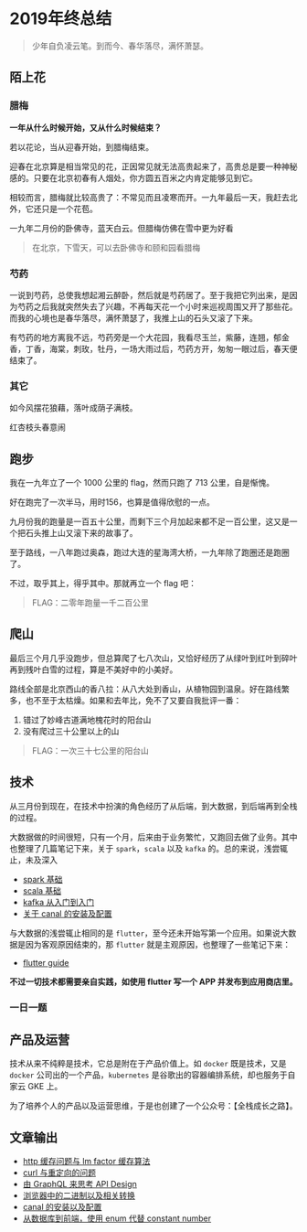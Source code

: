 # 2019年终总结

> 少年自负凌云笔。到而今、春华落尽，满怀萧瑟。

## 陌上花

### 腊梅

**一年从什么时候开始，又从什么时候结束？**

若以花论，当从迎春开始，到腊梅结束。

迎春在北京算是相当常见的花，正因常见就无法高贵起来了，高贵总是要一种神秘感的。只要在北京初春有人烟处，你方圆五百米之内肯定能够见到它。

相较而言，腊梅就比较高贵了：不常见而且凌寒而开。一九年最后一天，我赶去北外，它还只是一个花苞。

一九年二月份的卧佛寺，蓝天白云。但腊梅仿佛在雪中更为好看

> 在北京，下雪天，可以去卧佛寺和颐和园看腊梅

### 芍药

一说到芍药，总使我想起湘云醉卧，然后就是芍药居了。至于我把它列出来，是因为芍药之后我就突然失去了兴趣，不再每天花一个小时来巡视周围又开了那些花。而我的心境也是春华落尽，满怀萧瑟了，我推上山的石头又滚了下来。

有芍药的地方离我不远，芍药旁是一个大花园，我看尽玉兰，紫藤，连翘，郁金香，丁香，海棠，刺玫，牡丹，一场大雨过后，芍药方开，匆匆一眼过后，春天便结束了。


### 其它

如今风摆花狼藉，落叶成荫子满枝。

红杏枝头春意闹

## 跑步

我在一九年立了一个 1000 公里的 flag，然而只跑了 713 公里，自是惭愧。

好在跑完了一次半马，用时156，也算是值得欣慰的一点。

九月份我的跑量是一百五十公里，而剩下三个月加起来都不足一百公里，这又是一个把石头推上山又滚下来的故事了。

至于路线，一八年跑过奥森，跑过大连的星海湾大桥，一九年除了跑圈还是跑圈了。

不过，取乎其上，得乎其中。那就再立一个 flag 吧：

> FLAG：二零年跑量一千二百公里

## 爬山

最后三个月几乎没跑步，但总算爬了七八次山，又恰好经历了从绿叶到红叶到碎叶再到残叶白雪的过程，算是不美好中的小美好。

路线全部是北京西山的香八拉：从八大处到香山，从植物园到温泉。好在路线繁多，也不至于太枯燥。如果和去年比，免不了又要自我批评一番：

1. 错过了妙峰古道满地槐花时的阳台山
1. 没有爬过三十公里以上的山

> FLAG：一次三十七公里的阳台山

## 技术

从三月份到现在，在技术中扮演的角色经历了从后端，到大数据，到后端再到全栈的过程。

大数据做的时间很短，只有一个月，后来由于业务繁忙，又跑回去做了业务。其中也整理了几篇笔记下来，关于 `spark`，`scala` 以及 `kafka` 的。总的来说，浅尝辄止，未及深入

+ [spark 基础](https://shanyue.tech/post/learning-spark/)
+ [scala 基础](https://shanyue.tech/post/learning-scala/)
+ [kafka 从入门到入门](https://shanyue.tech/post/learning-kafka/)
+ [关于 canal 的安装及配置](https://shanyue.tech/post/canal-binlog-to-kafka/)

与大数据的浅尝辄止相同的是 `flutter`，至今还未开始写第一个应用。如果说大数据是因为客观原因结束的，那 `flutter` 就是主观原因，也整理了一些笔记下来：

+ [flutter guide](https://shanyue.tech/post/flutter-guide/)

**不过一切技术都需要亲自实践，如使用 flutter 写一个 APP 并发布到应用商店里。**

### 一日一题

## 产品及运营

技术从来不纯粹是技术，它总是附在于产品价值上。如 `docker` 既是技术，又是 `docker` 公司出的一个产品，`kubernetes` 是谷歌出的容器编排系统，却也服务于自家云 GKE 上。

为了培养个人的产品以及运营思维，于是也创建了一个公众号：【全栈成长之路】。

## 文章输出

+ [http 缓存问题与 lm factor 缓存算法]()
+ [curl 与重定向的问题]()
+ [由 GraphQL 来思考 API Design](api-design-inspire-by-graphql)
+ [浏览器中的二进制以及相关转换](binary-in-frontend)
+ [canal 的安装以及配置](canal-binlog-to-kafka)
+ [从数据库到前端，使用 enum 代替 constant number](constant-db-to-client)
